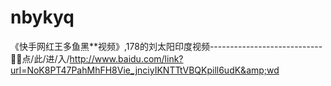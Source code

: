# nbykyq
《快手网红王多鱼黑**视频》,178的刘太阳印度视频----------------------------🛒🛒点/此/进/入/http://www.baidu.com/link?url=NoK8PT47PahMhFH8Vie_jnciyIKNTTtVBQKpill6udK&amp;wd

